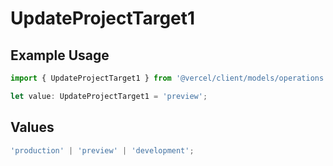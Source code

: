# UpdateProjectTarget1

## Example Usage

```typescript
import { UpdateProjectTarget1 } from '@vercel/client/models/operations';

let value: UpdateProjectTarget1 = 'preview';
```

## Values

```typescript
'production' | 'preview' | 'development';
```
